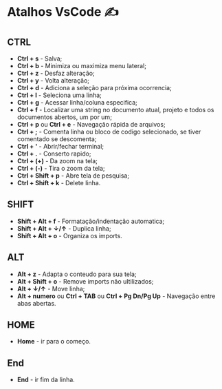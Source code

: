 # Atalhos VsCode ✍️

## CTRL

- **Ctrl + s** - Salva;
- **Ctrl + b** - Minimiza ou maximiza menu lateral;
- **Ctrl + z** - Desfaz alteração;
- **Ctrl + y** - Volta alteração;
- **Ctrl + d** - Adiciona a seleção para próxima ocorrencia;
- **Ctrl + l** - Seleciona uma linha;
- **Ctrl + g** - Acessar linha/coluna especifica;
- **Ctrl + f** - Localizar uma string no documento atual, projeto e todos os documentos abertos, um por um;
- **Ctrl + p** ou **Ctrl + e** - Navegação rápida de arquivos;
- **Ctrl + ;** - Comenta linha ou bloco de codigo selecionado, se tiver comentado se descomenta;
- **Ctrl + '** - Abrir/fechar terminal;
- **Ctrl + .** - Conserto rapido;
- **Ctrl + (+)** - Da zoom na tela;
- **Ctrl + (-)** - Tira o zoom da tela;
- **Ctrl + Shift + p** - Abre tela de pesquisa;
- **Ctrl + Shift + k** - Delete linha.

## SHIFT

- **Shift + Alt + f** - Formatação/indentação automatica;
- **Shift + Alt + ↓/↑** - Duplica linha;
- **Shift + Alt + o** - Organiza os imports.

## ALT

- **Alt + z** - Adapta o conteudo para sua tela;
- **Alt + Shift + o** - Remove imports não ultilizados;
- **Alt + ↓/↑** - Move linha;
- **Alt + numero** ou **Ctrl + TAB** ou **Ctrl + Pg Dn/Pg Up** - Navegação entre abas abertas.

## HOME

- **Home** - ir para o começo.

## End

- **End** - ir fim da linha.
